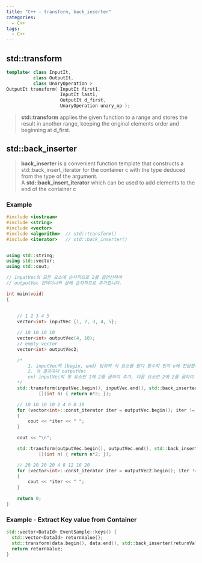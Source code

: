 ```yaml
---
title: "C++ - transform, back_inserter"
categories:
  - C++
tags:
  - C++
---
```


## std::transform

```c++
template< class InputIt,
          class OutputIt,
          class UnaryOperation >
OutputIt transform( InputIt first1,
                    InputIt last1,
                    OutputIt d_first,
                    UnaryOperation unary_op );
```

> **std::transform** applies the given function to a range and stores the result in another range, keeping the original elements order and beginning at d_first.

## std::back_inserter

> **back_inserter** is a convenient function template that constructs a std::back_insert_iterator for the container c with the type deduced from the type of the argument.  
> A **std::back_insert_iterator** which can be used to add elements to the end of the container c

### Example

```c++
#include <iostream>
#include <string>
#include <vector>
#include <algorithm>  // std::transform()
#include <iterator>   // std::back_inserter()


using std::string;
using std::vector;
using std::cout;

// inputVec의 모든 요소에 순차적으로 2를 곱연산하여
// outputVec 컨테이너의 끝에 순차적으로 추가합니다.

int main(void)
{
   
   
    // 1 2 3 4 5
    vector<int> inputVec {1, 2, 3, 4, 5};

    // 10 10 10 10
    vector<int> outputVec(4, 10);
    // empty vector
    vector<int> outputVec2;

    /*
        1. inputVec의 [begin, end) 범위의 각 요소를 람다 함수의 인자 n에 전달합니다.
        2. 각 결과마다 outputVec
        ex) inputVec의 첫 요소인 1에 2를 곱하여 추가, 다음 요소인 2에 2를 곱하여 추가..
    */
    std::transform(inputVec.begin(), inputVec.end(), std::back_inserter(outputVec),
            [](int n) { return n*2; });

    // 10 10 10 10 2 4 6 8 10
    for (vector<int>::const_iterator iter = outputVec.begin(); iter != outputVec.end(); ++iter)
    {
        cout << *iter << " ";
    }

    cout << "\n";

    std::transform(outputVec.begin(), outputVec.end(), std::back_inserter(outputVec2),
            [](int n) { return n*2; });

    // 20 20 20 20 4 8 12 16 20
    for (vector<int>::const_iterator iter = outputVec2.begin(); iter != outputVec2.end(); ++iter)
    {
        cout << *iter << " ";
    }
   
    return 0;
}
```

### Example - Extract Key value from Container

```c++
std::vector<DataId> EventSample::keys() {
  std::vector<DataId> returnValue{};
  std::transform(data.begin(), data.end(), std::back_inserter(returnValue), [](auto& kv) { return kv.first; });
  return returnValue;
}
```